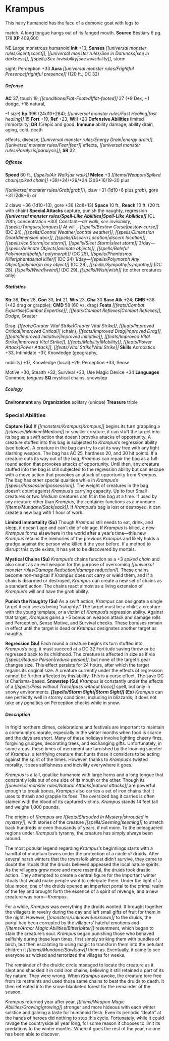 ﻿---
cssclass: [monsters]

---

# Krampus
This hairy humanoid has the face of a demonic goat with legs to

match. A long tongue hangs out of its fanged mouth.
**Source** Bestiary 6 pg. 178
**XP** 409,600

NE Large monstrous humanoid
**Init** +13; **Senses** _[[universal monster rules/Scent|scent]]_, _[[universal monster rules/See in Darkness|see in darkness]]_, _[[spells/See Invisibility|see invisibility]]_, storm

sight; Perception +33
**Aura** _[[universal monster rules/Frightful Presence|frightful presence]]_ (120 ft., DC 32)

##### Defense

**AC** 37, touch 19, _[[conditions/Flat-Footed|flat-footed]]_ 27 (+9 Dex, +1 dodge, +18 natural,

–1 size)
**hp** 396 (24d10+264); _[[universal monster rules/Fast Healing|fast healing]]_ 15
**Fort** +19, **Ref** +23, **Will** +20
**Defensive Abilities** limited immortality; **DR** 15/epic and good; **Immune** ability damage, ability drain, aging, cold, death

effects, disease, _[[universal monster rules/Energy Drain|energy drain]]_, _[[universal monster rules/Fear|fear]]_ effects, _[[universal monster rules/Paralysis|paralysis]]_; **SR** 32

##### Offense
**Speed** 60 ft., _[[spells/Air Walk|air walk]]_
**Melee** +3 _[[items/Weapon/Spiked chain|spiked chain]]_ +39/+34/+29/+24 (2d6+16/19–20 plus

_[[universal monster rules/Grab|grab]]_), claw +31 (1d10+6 plus _grab_), gore +31 (2d8+6) or

2 claws +36 (1d10+13), gore +36 (2d8+13)
**Space** 10 ft., **Reach** 10 ft. (20 ft. with chain)
**Special Attacks** capture, punish the naughty, regression
**_[[universal monster rules/Spell-Like Abilities|Spell-Like Abilities]]_** (CL 20th; concentration +30)
Constant—_air walk_, _see invisibility_, _[[spells/Tongues|tongues]]_ 
At will—_[[spells/Bestow Curse|bestow curse]]_ (DC 24), _[[spells/Control Weather|control weather]]_, _[[spells/Dimension Door|dimension door]]_, _[[spells/Discern Location|discern location]]_, _[[spells/Ice Storm|ice storm]]_, _[[spells/Sleet Storm|sleet storm]]_ 
3/day—_[[spells/Animate Objects|animate objects]]_, _[[spells/Baleful Polymorph|baleful polymorph]]_ (DC 25), _[[spells/Phantasmal Killer|phantasmal killer]]_ (DC 24) 
1/day—_[[spells/Polymorph Any Object|polymorph any object]]_ (DC 28), _[[spells/Sympathy|sympathy]]_ (DC 28), _[[spells/Weird|weird]]_ (DC 29), _[[spells/Wish|wish]]_ (to other creatures only)

##### Statistics
**Str** 36, **Dex** 28, **Con** 33, **Int** 21, **Wis** 23, **Cha** 30
**Base Atk** +24; **CMB** +38 (+42 drag or grapple); **CMD** 58 (60 vs. drag)
**Feats** _[[feats/Combat Expertise|Combat Expertise]]_, _[[feats/Combat Reflexes|Combat Reflexes]]_, _Dodge_, Greater

Drag, _[[feats/Greater Vital Strike|Greater Vital Strike]]_, _[[feats/Improved Critical|Improved Critical]]_ (chain), _[[feats/Improved Drag|Improved Drag]]_, _[[feats/Improved Initiative|Improved Initiative]]_, _[[feats/Improved Vital Strike|Improved Vital Strike]]_, _[[feats/Mobility|Mobility]]_, _[[feats/Power Attack|Power Attack]]_, _[[feats/Vital Strike|Vital Strike]]_
**Skills** Acrobatics +33, Intimidate +37, Knowledge (geography,

nobility) +17, Knowledge (local) +29, Perception +33, Sense

Motive +30, Stealth +32, Survival +33, Use Magic Device +34
**Languages** Common; _tongues_
**SQ** mystical chains, snowstep

##### Ecology

**Environment** any
**Organization** solitary (unique)
**Treasure** triple

### Special Abilities

**Capture (Su)** If _[[monsters/Krampus|Krampus]]_ begins its turn grappling a _[[classes/Medium|Medium]]_ or smaller creature, it can stuff the target into its bag as a swift action that doesn’t provoke attacks of opportunity. A creature stuffed into this bag is subjected to _Krampus_’s regression ability (see below). A creature in the bag can try to cut its way free with any light slashing weapon. The bag has AC 25, hardness 20, and 30 hit points. If a creature cuts its way out of the bag, _Krampus_ can repair the bag as a full-round action that provokes attacks of opportunity. Until then, any creature stuffed into the bag is still subjected to the regression ability but can escape with a move action that provokes an attack of opportunity from _Krampus_. The bag has other special qualities while in _Krampus_’s _[[spells/Possession|possession]]_. The weight of creatures in the bag doesn’t count against _Krampus_’s carrying capacity. Up to four Small creatures or two _Medium_ creatures can fit in the bag at a time. If used by any creature other than _Krampus_, the container functions as a mundane _[[items/Mundane/Sack|sack]]_. If _Krampus_’s bag is lost or destroyed, it can create a new bag with 1 hour of work.

**Limited Immortality (Su)** Though _Krampus_ still needs to eat, drink, and sleep, it doesn’t age and can’t die of old age. If _Krampus_ is killed, a new _Krampus_ forms elsewhere in the world after a year’s time—this new _Krampus_ retains the memories of the previous _Krampus_ and likely holds a grudge against the person who killed it the year before. If a method to disrupt this cycle exists, it has yet to be discovered by mortals.

**Mystical Chains (Su)** _Krampus_’s chains function as a +3 _spiked chain_ and also count as an evil weapon for the purpose of overcoming _[[universal monster rules/Damage Reduction|damage reduction]]_. These chains become non-magical if _Krampus_ does not carry or wield them, and if a chain is disarmed or destroyed, _Krampus_ can create a new set of chains as a standard action. The chains react almost as a living extension of _Krampus_’s will and have the _grab_ ability.

**Punish the Naughty (Su)** As a swift action, _Krampus_ can designate a single target it can see as being “naughty.” The target must be a child, a creature with the young template, or a victim of _Krampus_’s regression ability. Against that target, _Krampus_ gains a +5 bonus on weapon attack and damage rolls and Perception, Sense Motive, and Survival checks. These bonuses remain in effect until the target is dead or _Krampus_ designates another target as naughty.

**Regression (Su)** Each round a creature begins its turn stuffed into _Krampus_’s bag, it must succeed at a DC 32 Fortitude saving throw or be regressed back to its childhood. The creature is affected in size as if via _[[spells/Reduce Person|reduce person]]_, but none of the target’s gear changes size. This effect persists for 24 hours, after which the target regains its original size. A creature currently under the effects of regression cannot be further affected by this ability. This is a curse effect. The save DC is Charisma-based.
**Snowstep (Su)** _Krampus_ is constantly under the effects of a _[[spells/Pass without Trace|pass without trace]]_ spell, but only in snowy environments.
**_[[spells/Storm Sight|Storm Sight]]_ (Ex)** _Krampus_ can see perfectly well in stormy conditions, including in blizzards; it does not take any penalties on Perception checks while in snow.

##### Description

In frigid northern climes, celebrations and festivals are important to maintain a community’s morale, especially in the winter months when food is scarce and the days are short. Many of these holidays involve lighting cheery fires, forgiving grudges, decorating trees, and exchanging gifts. Unfortunately, in some areas, these times of merriment are tarnished by the looming specter of _Krampus_, a terrifying creature that hunts those it considers to be acting against the spirit of the times. However, thanks to _Krampus_’s twisted morality, it sees selfishness and incivility everywhere it goes.

_Krampus_ is a tall, goatlike humanoid with large horns and a long tongue that constantly lolls out of one side of its mouth or the other. Though its _[[universal monster rules/Natural Attacks|natural attacks]]_ are powerful enough to break bones, _Krampus_ also carries a set of iron chains that it uses to thrash and grapple its foes. The oversized bag it carries is often stained with the blood of its captured victims. _Krampus_ stands 14 feet tall and weighs 1,000 pounds.

The origins of _Krampus_ are _[[feats/Shrouded In Mystery|shrouded in mystery]]_, with stories of the creature _[[spells/Seeming|seeming]]_ to stretch back hundreds or even thousands of years, if not more. To the beleaguered regions under _Krampus_’s tyranny, the creature has simply always been around.

The most popular legend regarding _Krampus_’s beginnings starts with a handful of mountain towns under the protection of a circle of druids. After several harsh winters that the townsfolk almost didn’t survive, they came to doubt the rituals that the druids believed appeased the local nature spirits. As the villagers grew more and more resentful, the druids took drastic action. They attempted to create a central figure for the important winter rituals that would make people want to celebrate them. Under the light of a blue moon, one of the druids opened an imperfect portal to the primal realm of the fey and brought forth the essence of a spirit of revenge, and a new creature was born—_Krampus_.

For a while, _Krampus_ was everything the druids wanted. It brought together the villagers in revelry during the day and left small gifts of fruit for them in the night. However, _[[monsters/Unknown|unknown]]_ to the druids, the portal had been corrupted by the villagers’ hateful emotions and _[[items/Armor Magic Abilities/Bitter|bitter]]_ resentment, which began to stain the creature’s soul. _Krampus_ began punishing those who behaved selfishly during these lean times, first simply striking them with bundles of birch, but then escalating to using magic to transform them into the petulant children it _[[items/Mundane/Saw|saw]]_ them as. Eventually, it came to see everyone as wicked and terrorized the villages for weeks.

The remainder of the druidic circle managed to locate the creature as it slept and shackled it in cold iron chains, believing it still retained a part of its fey nature. They were wrong. When _Krampus_ awoke, the creature tore free from its restraints and used those same chains to beat the druids to death. It then retreated into the snow-blanketed forest for the remainder of the season.

_Krampus_ returned year after year, _[[items/Weapon Magic Abilities/Growing|growing]]_ stronger and more hideous with each winter solstice and gaining a taste for humanoid flesh. Even its periodic “death” at the hands of heroes did nothing to stop this cycle. Fortunately, while it could ravage the countryside all year long, for some reason it chooses to limit its predations to the winter months. Where it goes the rest of the year, no one has been able to discover.